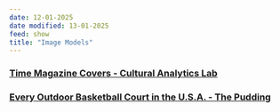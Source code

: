```yaml
---
date: 12-01-2025
date modified: 13-01-2025
feed: show
title: "Image Models"
---
```


### [Time Magazine Covers - Cultural Analytics Lab](https://lab.culturalanalytics.info/2016/04/timeline-4535-time-magazine-covers-1923.html)
### [Every Outdoor Basketball Court in the U.S.A. - The Pudding](https://pudding.cool/2024/09/courts/)

